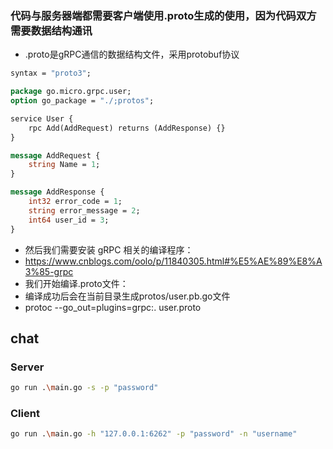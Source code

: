 ### 代码与服务器端都需要客户端使用.proto生成的使用，因为代码双方需要数据结构通讯

- .proto是gRPC通信的数据结构文件，采用protobuf协议

```protobuf
syntax = "proto3";

package go.micro.grpc.user;
option go_package = "./;protos";

service User {
    rpc Add(AddRequest) returns (AddResponse) {}
}

message AddRequest {
    string Name = 1;
}

message AddResponse {
    int32 error_code = 1;
    string error_message = 2;
    int64 user_id = 3;
}
```

- 然后我们需要安装 gRPC 相关的编译程序：
- <https://www.cnblogs.com/oolo/p/11840305.html#%E5%AE%89%E8%A3%85-grpc>
- 我们开始编译.proto文件：
- 编译成功后会在当前目录生成protos/user.pb.go文件
- protoc --go_out=plugins=grpc:. user.proto

## chat

### Server

```bash
go run .\main.go -s -p "password"
```

### Client

```bash
go run .\main.go -h "127.0.0.1:6262" -p "password" -n "username"
```